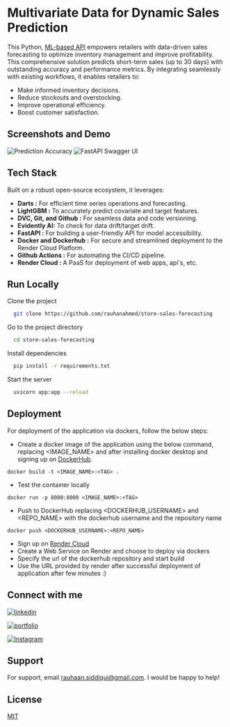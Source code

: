 
# Multivariate Data for Dynamic Sales Prediction

This Python, [ML-based API](https://store-sales-api.onrender.com) empowers retailers with data-driven sales forecasting to optimize inventory management and improve profitability. 
This comprehensive solution predicts short-term sales (up to 30 days) with outstanding accuracy and performance metrics. By integrating seamlessly with existing workflows, it enables retailers to:

- Make informed inventory decisions.
- Reduce stockouts and overstocking.
- Improve operational efficiency.
- Boost customer satisfaction.

## Screenshots and Demo

![Prediction Accuracy](https://i.ibb.co/VYv9wcv/Untitled.png)
![FastAPI Swagger UI](https://i.ibb.co/ZM7xm7c/Mozilla-Firefox-2023-12-19-23-06-29.gif)



## Tech Stack

Built on a robust open-source ecosystem, it leverages:

- **Darts :** For efficient time series operations and forecasting.
- **LightGBM :** To accurately predict covariate and target features.
- **DVC, Git, and Github :** For seamless data and code versioning.
- **Evidently AI:** To check for data drift/target drift.
- **FastAPI :** For building a user-friendly API for model accessibility.
- **Docker and Dockerhub :** For secure and streamlined deployment to the Render Cloud Platform.
- **Github Actions :** For automating the CI/CD pipeline.
- **Render Cloud :** A PaaS for deployment of web apps, api's, etc.


## Run Locally

Clone the project

```bash
  git clone https://github.com/rauhanahmed/store-sales-forecasting
```

Go to the project directory

```bash
  cd store-sales-forecasting
```

Install dependencies

```bash
  pip install -r requirements.txt
```

Start the server

```bash
  uvicorn app:app --reload
```


## Deployment

For deployment of the application via dockers, follow the below steps:

- Create a docker image of the application using the below command, replacing <IMAGE_NAME> and <TAG> after installing docker desktop and signing up on [DockerHub](https://dockerhub.com).
 ```
 docker build -t <IMAGE_NAME>:<TAG> .
 ```
 - Test the container locally
 ```
 docker run -p 8000:8000 <IMAGE_NAME>:<TAG>
 ```
 - Push to DockerHub replacing <DOCKERHUB_USERNAME> and <REPO_NAME> with the dockerhub username and the repository name
 ```
 docker push <DOCKERHUB_USERNAME>:<REPO_NAME>
 ```
 - Sign up on [Render Cloud](https://render.com)
 - Create a Web Service on Render and choose to deploy via dockers
 - Specify the url of the dockerhub repository and start build
- Use the URL provided by render after successful deployment of application after few minutes :)
## Connect with me

[![linkedin](https://img.shields.io/badge/linkedin-0A66C2?style=for-the-badge&logo=linkedin&logoColor=white)](https://www.linkedin.com/)

[![portfolio](https://img.shields.io/badge/GitHub-100000?style=for-the-badge&logo=github&logoColor=white)](https://github.com/rauhanahmed/)

[![Instagram](https://img.shields.io/badge/Instagram-E4405F?style=for-the-badge&logo=instagram&logoColor=white)](https://instagram.com/ahmed.rauhan)


## Support

For support, email rauhaan.siddiqui@gmail.com. I would be happy to help!


## License

[MIT](https://choosealicense.com/licenses/mit/)

